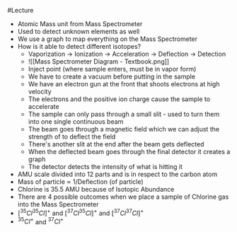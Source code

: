 #Lecture
- Atomic Mass unit from Mass Spectrometer
- Used to detect unknown elements as well
- We use a graph to map everything on the Mass Spectrometer
- How is it able to detect different isotopes?
	- Vaporization $\to$ Ionization $\to$ Acceleration $\to$ Deflection $\to$ Detection
	- ![[Mass Spectrometer Diagram - Textbook.png]]
	- Inject point (where sample enters, must be in vapor form)
	- We have to create a vacuum before putting in the sample
	- We have an electron gun at the front that shoots electrons at high velocity
	- The electrons and the positive ion charge cause the sample to accelerate
	- The sample can only pass through a small slit - used to turn them into one single continuous beam
	- The beam goes through a magnetic field which we can adjust the strength of to deflect the field
	- There's another slit at the end after the beam gets deflected
	- When the deflected beam goes through the final detector it creates a graph
	- The detector detects the intensity of what is hitting it
- AMU scale divided into 12 parts and is in respect to the carbon atom
- Mass of particle $\propto$ 1/Deflection (of particle)
- Chlorine is 35.5 AMU because of Isotopic Abundance
- There are 4 possible outcomes when we place a sample of Chlorine gas into the Mass Spectrometer
- $[ ^{35}Cl ^{35}Cl]^+$ and $[ ^{37}Cl ^{35}Cl]^+$ and $[ ^{37}Cl ^{37}Cl]^+$
- $^{35}Cl^+$ and $^{37}Cl^+$
